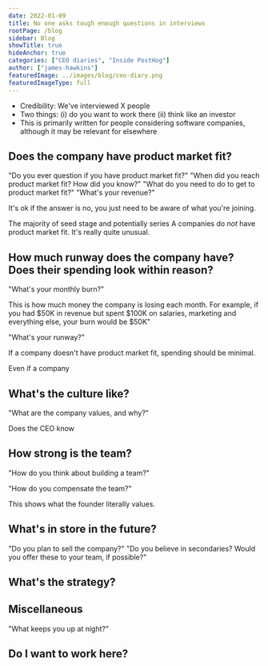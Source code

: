 ```yaml
---
date: 2022-01-09
title: No one asks tough enough questions in interviews
rootPage: /blog
sidebar: Blog
showTitle: true
hideAnchor: true
categories: ["CEO diaries", "Inside PostHog"]
author: ["james-hawkins"]
featuredImage: ../images/blog/ceo-diary.png
featuredImageType: full
---
```


* Credibility: We've interviewed X people
* Two things: (i) do you want to work there (ii) think like an investor
* This is primarily written for people considering software companies, although it may be relevant for elsewhere

## Does the company have product market fit?

"Do you ever question if you have product market fit?"
"When did you reach product market fit? How did you know?"
"What do you need to do to get to product market fit?"
"What's your revenue?"

It's ok if the answer is no, you just need to be aware of what you're joining.

The majority of seed stage and potentially series A companies do _not_ have product market fit. It's really quite unusual.

## How much runway does the company have? Does their spending look within reason?

"What's your monthly burn?"

This is how much money the company is losing each month. For example, if you had $50K in revenue but spent $100K on salaries, marketing and everything else, your burn would be $50K"

"What's your runway?"

If a company doesn't have product market fit, spending should be minimal.

Even if a company 

## What's the culture like?

"What are the company values, and why?"

Does the CEO know 

## How strong is the team?

"How do you think about building a team?"

"How do you compensate the team?"

This shows what the founder literally values.

## What's in store in the future?

"Do you plan to sell the company?"
"Do you believe in secondaries? Would you offer these to your team, if possible?"

## What's the strategy?


## Miscellaneous

"What keeps you up at night?"

## Do I want to work here?